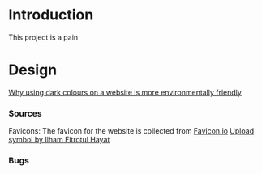 # Introduction
This project is a pain
# Design

[Why using dark colours on a website is more environmentally friendly](https://endtimes.dev/actually-dark-mode-can-save-the-world/)

### Sources

Favicons:
The favicon for the website is collected from [Favicon.io](https://favicon.io/)
[Upload symbol by Ilham Fitrotul Hayat](https://www.flaticon.com/free-icon/upload_3097412?term=upload&page=1&position=1&origin=search&related_id=3097412)

### Bugs
